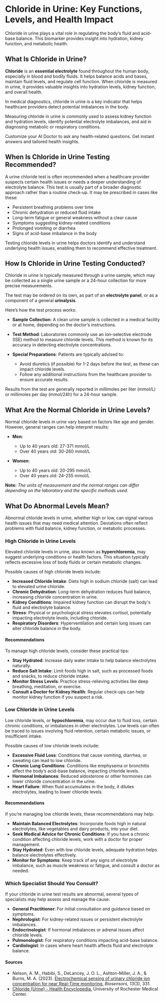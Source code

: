 # Chloride in Urine: Key Functions, Levels, and Health Impact

Chloride in urine plays a vital role in regulating the body’s fluid and acid-base balance. This biomarker provides insight into hydration, kidney function, and metabolic health.

## What Is Chloride in Urine?

**Chloride** is an **essential electrolyte** found throughout the human body, especially in blood and bodily fluids. It helps balance acids and bases, maintain fluid levels, and regulate cell function. When chloride is measured in urine, it provides valuable insights into hydration levels, kidney function, and overall health.

In medical diagnostics, chloride in urine is a key indicator that helps healthcare providers detect potential imbalances in the body.

Measuring chloride in urine is commonly used to assess kidney function and hydration levels, identify potential electrolyte imbalances, and aid in diagnosing metabolic or respiratory conditions.

Customize your AI Doctor to ask any health-related questions. Get instant answers and tailored health insights.

## When Is Chloride in Urine Testing Recommended?

A urine chloride test is often recommended when a healthcare provider suspects certain health issues or needs a deeper understanding of electrolyte balance. This test is usually part of a broader diagnostic approach rather than a routine check-up. It may be prescribed in cases like these:

- Persistent breathing problems over time
- Chronic dehydration or reduced fluid intake
- Long-term fatigue or general weakness without a clear cause
- Symptoms suggesting kidney-related conditions
- Prolonged vomiting or diarrhea
- Signs of acid-base imbalance in the body

Testing chloride levels in urine helps doctors identify and understand underlying health issues, enabling them to recommend effective treatment.

## How Is Chloride in Urine Testing Conducted?

Chloride in urine is typically measured through a urine sample, which may be collected as a single urine sample or a 24-hour collection for more precise measurements.

The test may be ordered on its own, as part of an **electrolyte panel**, or as a component of a general **urinalysis**.

Here’s how the test process works:

- **Sample Collection**: A clean urine sample is collected in a medical facility or at home, depending on the doctor’s instructions.
- **Test Method**: Laboratories commonly use an ion-selective electrode (ISE) method to measure chloride levels. This method is known for its accuracy in detecting electrolyte concentrations.
- **Special Preparations**: Patients are typically advised to:

  - Avoid diuretics (if possible) for 1-2 days before the test, as these can impact chloride levels.
  - Follow any additional instructions from the healthcare provider to ensure accurate results.

Results from the test are generally reported in millimoles per liter (mmol/L) or millimoles per day (mmol/24h) for a 24-hour sample.

## What Are the Normal Chloride in Urine Levels?

Normal chloride levels in urine vary based on factors like age and gender. However, general ranges can help interpret results:

- **Men**:

  - Up to 40 years old: 27-371 mmol/L
  - Over 40 years old: 30-260 mmol/L
- **Women**:

  - Up to 40 years old: 20-295 mmol/L
  - Over 40 years old: 24-255 mmol/L

**Note:** _The units of measurement and the normal ranges can differ depending on the laboratory and the specific methods used._

## What Do Abnormal Levels Mean?

Abnormal chloride levels in urine, whether high or low, can signal various health issues that may need medical attention. Deviations often reflect problems with fluid balance, kidney function, or metabolic processes.

### High Chloride in Urine Levels

Elevated chloride levels in urine, also known as **hyperchloremia**, may suggest underlying conditions or health factors. This situation typically reflects excessive loss of body fluids or certain metabolic changes.

Possible causes of high chloride levels include:

- **Increased Chloride Intake**: Diets high in sodium chloride (salt) can lead to elevated urine chloride.
- **Chronic Dehydration**: Long-term dehydration reduces fluid balance, increasing chloride concentration in urine.
- **Kidney Conditions**: Impaired kidney function can disrupt the body's fluid and electrolyte balance.
- **Stress**: Physical or psychological stress elevates cortisol, potentially impacting electrolyte levels, including chloride.
- **Respiratory Disorders**: Hyperventilation and certain lung issues can alter chloride balance in the body.

#### Recommendations

To manage high chloride levels, consider these practical tips:

- **Stay Hydrated**: Increase daily water intake to help balance electrolytes naturally.
- **Reduce Salt Intake**: Limit foods high in salt, such as processed foods and snacks, to reduce chloride intake.
- **Monitor Stress Levels**: Practice stress-relieving activities like deep breathing, meditation, or exercise.
- **Consult a Doctor for Kidney Health**: Regular check-ups can help monitor kidney function if you suspect a risk.

### Low Chloride in Urine Levels

Low chloride levels, or **hypochloremia**, may occur due to fluid loss, certain chronic conditions, or imbalances in other electrolytes. Low levels can often be traced to issues involving fluid retention, certain metabolic issues, or insufficient intake.

Possible causes of low chloride levels include:

- **Excessive Fluid Loss**: Conditions that cause vomiting, diarrhea, or sweating can lead to low chloride.
- **Chronic Lung Conditions**: Conditions like emphysema or bronchitis affect the body’s acid-base balance, impacting chloride levels.
- **Hormonal Imbalances**: Reduced aldosterone or other hormones can lower chloride concentration in the urine.
- **Heart Failure**: When fluid accumulates in the body, it dilutes electrolytes, leading to lower chloride levels.

#### Recommendations

If you’re managing low chloride levels, these recommendations may help:

- **Maintain Balanced Electrolytes**: Incorporate foods high in natural electrolytes, like vegetables and dairy products, into your diet.
- **Seek Medical Advice for Chronic Conditions**: If you have a chronic condition affecting chloride levels, work with a doctor for proper management.
- **Stay Hydrated**: Even with low chloride levels, adequate hydration helps balance electrolytes effectively.
- **Monitor for Symptoms**: Keep track of any signs of electrolyte imbalance, such as muscle weakness or fatigue, and consult a doctor as needed.

### Which Specialist Should You Consult?

If your chloride in urine test results are abnormal, several types of specialists may help assess and manage the cause:

- **General Practitioner**: For initial consultation and guidance based on symptoms.
- **Nephrologist**: For kidney-related issues or persistent electrolyte imbalances.
- **Endocrinologist**: If hormonal imbalances or adrenal issues affect chloride levels.
- **Pulmonologist**: For respiratory conditions impacting acid-base balance.
- **Cardiologist**: In cases where heart health affects fluid and electrolyte balance.

#### Sources

- Nelson, A. M., Habibi, S., DeLancey, J. O. L., Ashton-Miller, J. A., & Burns, M. A. (2023). [Electrochemical sensing of urinary chloride ion concentration for near Real-Time monitoring.](https://www.mdpi.com/2079-6374/13/3/331) _Biosensors, 13_(3), 331.
- [Chloride (Urine) - Health Encyclopedia.](https://www.urmc.rochester.edu/encyclopedia/content.aspx?contenttypeid=167&contentid=chloride_urine) University of Rochester Medical Center.